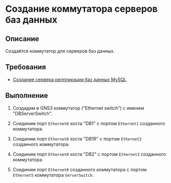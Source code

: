 # Создание коммутатора серверов баз данных

## Описание

Создаётся коммутатор для серверов баз данных.

## Требования

* [Создание сервера релпликации баз данных MySQL](mysql-replication.md)

## Выполнение

1. Создадим в GNS3 коммутатор ("Ethernet switch") с именем "DBServerSwitch".

2. Соединим порт `Ethernet0` хоста "DB1" с портом `Ethernet1` созданного коммутатора.

3. Соединим порт `Ethernet0` хоста "DB1R" с портом `Ethernet2` созданного коммутатора.

4. Соединим порт `Ethernet0` хоста "DB2" с портом `Ethernet3` созданного коммутатора.

5. Соединим порт `Ethernet0` созданного коммутатора с портом `Ethernet5` коммутатора `ServerSwitch`.
